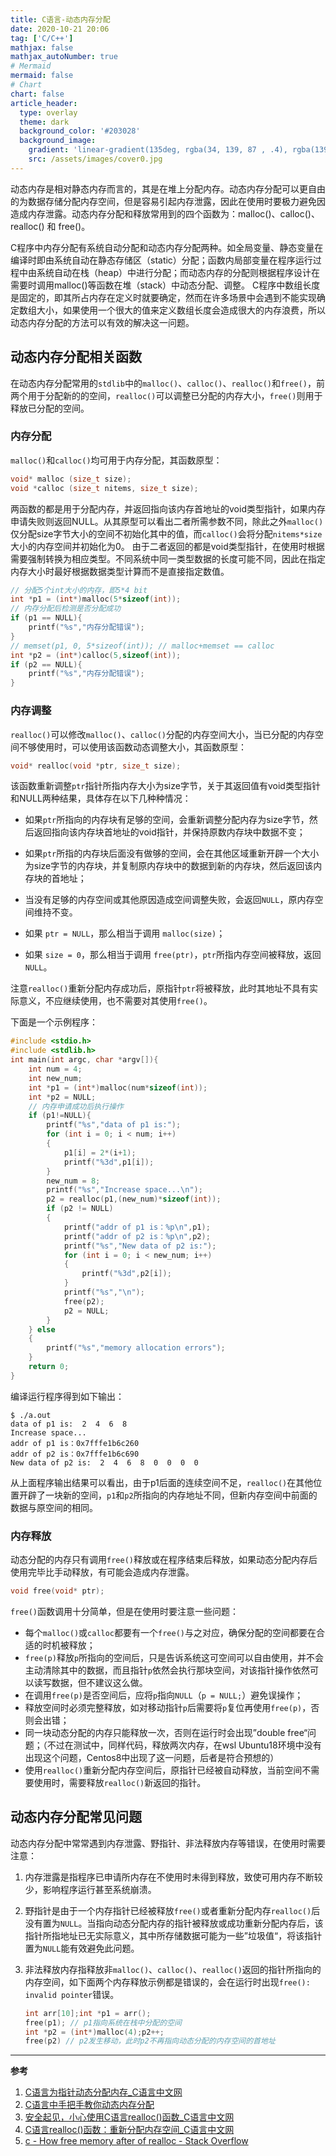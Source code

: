 ```yaml
---
title: C语言-动态内存分配
date: 2020-10-21 20:06
tag: ['C/C++']
mathjax: false
mathjax_autoNumber: true
# Mermaid
mermaid: false
# Chart
chart: false
article_header:
  type: overlay
  theme: dark
  background_color: '#203028'
  background_image:
    gradient: 'linear-gradient(135deg, rgba(34, 139, 87 , .4), rgba(139, 34, 139, .4))'
    src: /assets/images/cover0.jpg
---
```


动态内存是相对静态内存而言的，其是在堆上分配内存。动态内存分配可以更自由的为数据存储分配内存空间，但是容易引起内存泄露，因此在使用时要极力避免因造成内存泄露。动态内存分配和释放常用到的四个函数为：malloc()、calloc()、realloc() 和 free()。

<!--more-->

C程序中内存分配有系统自动分配和动态内存分配两种。如全局变量、静态变量在编译时即由系统自动在静态存储区（static）分配；函数内局部变量在程序运行过程中由系统自动在栈（heap）中进行分配；而动态内存的分配则根据程序设计在需要时调用malloc()等函数在堆（stack）中动态分配、调整。
C程序中数组长度是固定的，即其所占内存在定义时就要确定，然而在许多场景中会遇到不能实现确定数组大小，如果使用一个很大的值来定义数组长度会造成很大的内存浪费，所以动态内存分配的方法可以有效的解决这一问题。

## 动态内存分配相关函数
在动态内存分配常用的`stdlib`中的`malloc()`、`calloc()`、`realloc()`和`free()`，前两个用于分配新的的空间，`realloc()`可以调整已分配的内存大小，`free()`则用于释放已分配的空间。
### 内存分配
`malloc()`和`calloc()`均可用于内存分配，其函数原型：
```c
void* malloc (size_t size);
void *calloc (size_t nitems, size_t size);
````
两函数的都是用于分配内存，并返回指向该内存首地址的void类型指针，如果内存申请失败则返回NULL。从其原型可以看出二者所需参数不同，除此之外`malloc()`仅分配size字节大小的空间不初始化其中的值，而`calloc()`会将分配`nitems*size`大小的内存空间并初始化为0。
由于二者返回的都是void类型指针，在使用时根据需要强制转换为相应类型。不同系统中同一类型数据的长度可能不同，因此在指定内存大小时最好根据数据类型计算而不是直接指定数值。

```c
// 分配5个int大小的内存，即5*4 bit
int *p1 = (int*)malloc(5*sizeof(int));
// 内存分配后检测是否分配成功
if (p1 == NULL){
    printf("%s","内存分配错误");
}
// memset(p1, 0, 5*sizeof(int)); // malloc+memset == calloc
int *p2 = (int*)calloc(5,sizeof(int));
if (p2 == NULL){
    printf("%s","内存分配错误");
}
```
### 内存调整

`realloc()`可以修改`malloc()`、`calloc()`分配的内存空间大小，当已分配的内存空间不够使用时，可以使用该函数动态调整大小，其函数原型：

```c
void* realloc(void *ptr, size_t size);
```

该函数重新调整`ptr`指针所指内存大小为size字节，关于其返回值有void类型指针和NULL两种结果，具体存在以下几种种情况：

- 如果`ptr`所指向的内存块有足够的空间，会重新调整分配内存为size字节，然后返回指向该内存块首地址的void指针，并保持原数内存块中数据不变；
- 如果`ptr`所指的内存块后面没有做够的空间，会在其他区域重新开辟一个大小为size字节的内存块，并复制原内存块中的数据到新的内存块，然后返回该内存块的首地址；

- 当没有足够的内存空间或其他原因造成空间调整失败，会返回`NULL`，原内存空间维持不变。 
- 如果 `ptr = NULL`，那么相当于调用 `malloc(size)`；
- 如果 `size = 0`，那么相当于调用 `free(ptr)`，`ptr`所指内存空间被释放，返回`NULL`。

注意`realloc()`重新分配内存成功后，原指针`ptr`将被释放，此时其地址不具有实际意义，不应继续使用，也不需要对其使用`free()`。

下面是一个示例程序：

```c
#include <stdio.h>
#include <stdlib.h>
int main(int argc, char *argv[]){
    int num = 4;
    int new_num;
    int *p1 = (int*)malloc(num*sizeof(int));
    int *p2 = NULL;
    // 内存申请成功后执行操作
    if (p1!=NULL){
        printf("%s","data of p1 is:");
        for (int i = 0; i < num; i++)
        {
            p1[i] = 2*(i+1);
            printf("%3d",p1[i]);
        }
        new_num = 8;
        printf("%s","Increase space...\n");
        p2 = realloc(p1,(new_num)*sizeof(int));
        if (p2 != NULL)
        {
            printf("addr of p1 is：%p\n",p1);
            printf("addr of p2 is：%p\n",p2);
            printf("%s","New data of p2 is:");
            for (int i = 0; i < new_num; i++)
            {
                printf("%3d",p2[i]);
            }
            printf("%s","\n");
            free(p2);
            p2 = NULL;
        }
    } else
    {
        printf("%s","memory allocation errors");
    }
    return 0;
}
```

编译运行程序得到如下输出：

```shell
$ ./a.out 
data of p1 is:  2  4  6  8
Increase space...
addr of p1 is：0x7fffe1b6c260
addr of p2 is：0x7fffe1b6c690
New data of p2 is:  2  4  6  8  0  0  0  0
```

从上面程序输出结果可以看出，由于p1后面的连续空间不足，`realloc()`在其他位置开辟了一块新的空间，`p1`和`p2`所指向的内存地址不同，但新内存空间中前面的数据与原空间的相同。

### 内存释放

动态分配的内存只有调用`free()`释放或在程序结束后释放，如果动态分配内存后使用完毕比手动释放，有可能会造成内存泄露。

```c
void free(void* ptr);
```

`free()`函数调用十分简单，但是在使用时要注意一些问题：

- 每个`malloc()`或`calloc`都要有一个`free()`与之对应，确保分配的空间都要在合适的时机被释放；
- `free(p)`释放`p`所指向的空间后，只是告诉系统这可空间可以自由使用，并不会主动清除其中的数据，而且指针`p`依然会执行那块空间，对该指针操作依然可以读写数据，但不建议这么做。
- 在调用`free(p)`是否空间后，应将`p`指向`NULL`（`p = NULL;`）避免误操作；
- 释放空间时必须完整释放，如对移动指针`p`后需要将`p`复位再使用`free(p)`，否则会出错；
- 同一块动态分配的内存只能释放一次，否则在运行时会出现”double free“问题；（不过在测试中，同样代码，释放两次内存，在wsl Ubuntu18环境中没有出现这个问题，Centos8中出现了这一问题，后者是符合预想的）
- 使用`realloc()`重新分配内存空间后，原指针已经被自动释放，当前空间不需要使用时，需要释放`realloc()`新返回的指针。



## 动态内存分配常见问题

动态内存分配中常常遇到内存泄露、野指针、非法释放内存等错误，在使用时需要注意：

1. 内存泄露是指程序已申请所内存在不使用时未得到释放，致使可用内存不断较少，影响程序运行甚至系统崩溃。

2. 野指针是由于一个内存指针已经被释放`free()`或者重新分配内存`realloc()`后没有置为`NULL`。当指向动态分配内存的指针被释放或成功重新分配内存后，该指针所指地址已无实际意义，其中所存储数据可能为一些”垃圾值“，将该指针置为`NULL`能有效避免此问题。

3. 非法释放内存指释放非`malloc()`、`calloc()`、`realloc()`返回的指针所指向的内存空间，如下面两个内存释放示例都是错误的，会在运行时出现`free(): invalid pointer`错误。
    ```c
    int arr[10];int *p1 = arr();
    free(p1); // p1指向系统在栈中分配的空间
    int *p2 = (int*)malloc(4);p2++;
    free(p2) // p2发生移动，此时p2不再指向动态分配的内存空间的首地址
    ```


---

**参考**

1. [C语言为指针动态分配内存_C语言中文网](http://c.biancheng.net/cpp/html/2752.html)
2. [C语言中手把手教你动态内存分配](https://blog.csdn.net/qq_29924041/article/details/54897204)
3. [安全起见，小心使用C语言realloc()函数_C语言中文网](http://c.biancheng.net/cpp/html/2536.html)
4. [C语言realloc()函数：重新分配内存空间_C语言中文网](http://c.biancheng.net/cpp/html/2859.html)
5. [c - How free memory after of realloc - Stack Overflow](https://stackoverflow.com/questions/37013251/how-free-memory-after-of-realloc)
